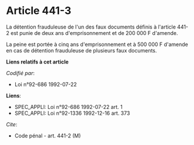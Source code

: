 # Article 441-3

La détention frauduleuse de l'un des faux documents définis à l'article 441-2 est punie de deux ans d'emprisonnement et de
200 000 F d'amende.

La peine est portée à cinq ans d'emprisonnement et à 500 000 F d'amende en cas de détention frauduleuse de plusieurs faux
documents.

**Liens relatifs à cet article**

_Codifié par_:

  - Loi n°92-686 1992-07-22

**Liens**:

  - SPEC_APPLI: Loi n°92-686 1992-07-22 art. 1
  - SPEC_APPLI: Loi n°92-1336 1992-12-16 art. 373

_Cite_:

  - Code pénal - art. 441-2 (M)
